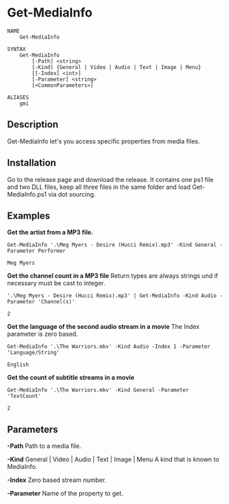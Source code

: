 # Get-MediaInfo

```
NAME
    Get-MediaInfo

SYNTAX
    Get-MediaInfo
        [-Path] <string>
        [-Kind] {General | Video | Audio | Text | Image | Menu}
        [[-Index] <int>]
        [-Parameter] <string>
        [<CommonParameters>]

ALIASES
    gmi
```

## Description

Get-MediaInfo let's you access specific properties from media files.

## Installation

Go to the release page and download the release. It contains one ps1 file and two DLL files, keep all three files in the same folder and load Get-MediaInfo.ps1 via dot sourcing.

## Examples

**Get the artist from a MP3 file.**

```
Get-MediaInfo '.\Meg Myers - Desire (Hucci Remix).mp3' -Kind General -Parameter Performer

Meg Myers
```

**Get the channel count in a MP3 file**
Return types are always strings und if necessary must be cast to integer.
```
'.\Meg Myers - Desire (Hucci Remix).mp3' | Get-MediaInfo -Kind Audio -Parameter 'Channel(s)'

2
```

**Get the language of the second audio stream in a movie**
The Index parameter is zero based.
```
Get-MediaInfo '.\The Warriors.mkv' -Kind Audio -Index 1 -Parameter 'Language/String'

English
```

**Get the count of subtitle streams in a movie**
```
Get-MediaInfo '.\The Warriors.mkv' -Kind General -Parameter 'TextCount'

2
```

## Parameters

**-Path**
Path to a media file.

**-Kind** General | Video | Audio | Text | Image | Menu
A kind that is known to MediaInfo.

**-Index**
Zero based stream number.

**-Parameter**
Name of the property to get.